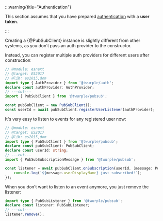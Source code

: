 :::warning{title="Authentication"}

This section assumes that you have prepared [authentication](/docs/auth/) with a **user token**.

:::

Creating a {@PubSubClient} instance is slightly different from other systems, as you don't pass an auth provider to the constructor.

Instead, you can register multiple auth providers for different users after construction:

```ts twoslash
// @module: esnext
// @target: ES2017
// @lib: es2015,dom
import type { AuthProvider } from '@twurple/auth';
declare const authProvider: AuthProvider;
// ---cut---
import { PubSubClient } from '@twurple/pubsub';

const pubSubClient = new PubSubClient();
const userId = await pubSubClient.registerUserListener(authProvider);
```

It's very easy to listen to events for any registered user now:

```ts twoslash
// @module: esnext
// @target: ES2017
// @lib: es2015,dom
import type { PubSubClient } from '@twurple/pubsub';
declare const pubSubClient: PubSubClient;
declare const userId: string;
// ---cut---
import { PubSubSubscriptionMessage } from '@twurple/pubsub';

const listener = await pubSubClient.onSubscription(userId, (message: PubSubSubscriptionMessage) => {
	console.log(`${message.userDisplayName} just subscribed!`);
});
```

When you don't want to listen to an event anymore, you just remove the listener:

```ts twoslash
import type { PubSubListener } from '@twurple/pubsub';
declare const listener: PubSubListener;
// ---cut---
listener.remove();
```
